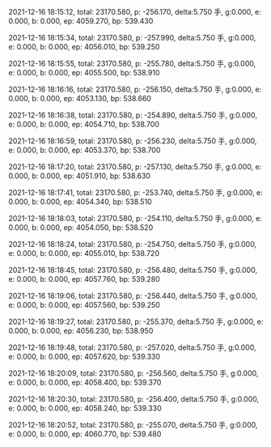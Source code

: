 2021-12-16 18:15:12, total: 23170.580, p: -256.170, delta:5.750 手, g:0.000, e: 0.000, b: 0.000, ep: 4059.270, bp: 539.430

2021-12-16 18:15:34, total: 23170.580, p: -257.990, delta:5.750 手, g:0.000, e: 0.000, b: 0.000, ep: 4056.010, bp: 539.250

2021-12-16 18:15:55, total: 23170.580, p: -255.780, delta:5.750 手, g:0.000, e: 0.000, b: 0.000, ep: 4055.500, bp: 538.910

2021-12-16 18:16:16, total: 23170.580, p: -256.150, delta:5.750 手, g:0.000, e: 0.000, b: 0.000, ep: 4053.130, bp: 538.660

2021-12-16 18:16:38, total: 23170.580, p: -254.890, delta:5.750 手, g:0.000, e: 0.000, b: 0.000, ep: 4054.710, bp: 538.700

2021-12-16 18:16:59, total: 23170.580, p: -256.230, delta:5.750 手, g:0.000, e: 0.000, b: 0.000, ep: 4053.370, bp: 538.700

2021-12-16 18:17:20, total: 23170.580, p: -257.130, delta:5.750 手, g:0.000, e: 0.000, b: 0.000, ep: 4051.910, bp: 538.630

2021-12-16 18:17:41, total: 23170.580, p: -253.740, delta:5.750 手, g:0.000, e: 0.000, b: 0.000, ep: 4054.340, bp: 538.510

2021-12-16 18:18:03, total: 23170.580, p: -254.110, delta:5.750 手, g:0.000, e: 0.000, b: 0.000, ep: 4054.050, bp: 538.520

2021-12-16 18:18:24, total: 23170.580, p: -254.750, delta:5.750 手, g:0.000, e: 0.000, b: 0.000, ep: 4055.010, bp: 538.720

2021-12-16 18:18:45, total: 23170.580, p: -256.480, delta:5.750 手, g:0.000, e: 0.000, b: 0.000, ep: 4057.760, bp: 539.280

2021-12-16 18:19:06, total: 23170.580, p: -256.440, delta:5.750 手, g:0.000, e: 0.000, b: 0.000, ep: 4057.560, bp: 539.250

2021-12-16 18:19:27, total: 23170.580, p: -255.370, delta:5.750 手, g:0.000, e: 0.000, b: 0.000, ep: 4056.230, bp: 538.950

2021-12-16 18:19:48, total: 23170.580, p: -257.020, delta:5.750 手, g:0.000, e: 0.000, b: 0.000, ep: 4057.620, bp: 539.330

2021-12-16 18:20:09, total: 23170.580, p: -256.560, delta:5.750 手, g:0.000, e: 0.000, b: 0.000, ep: 4058.400, bp: 539.370

2021-12-16 18:20:30, total: 23170.580, p: -256.400, delta:5.750 手, g:0.000, e: 0.000, b: 0.000, ep: 4058.240, bp: 539.330

2021-12-16 18:20:52, total: 23170.580, p: -255.070, delta:5.750 手, g:0.000, e: 0.000, b: 0.000, ep: 4060.770, bp: 539.480